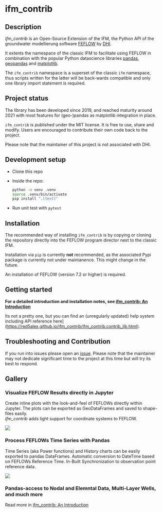 # ifm_contrib

## Description

*ifm_contrib* is an Open-Source Extension of the IFM, the Python API of the groundwater modellierung software [FEFLOW](https://en.wikipedia.org/wiki/FEFLOW) by [DHI](https://www.dhigroup.com).

It extents the namespace of the classic IFM to facilitate using FEFLOW in combination with the popular Python datascience libraries [pandas](https://pandas.pydata.org), [geopandas](https://geopandas.org) and [matplotlib](https://matplotlib.org).

The `ifm_contrib` namespace is a superset of the classic `ifm` namespace, thus scripts written for the latter will be back-wards compatible and only one library import statement is required.

## Project status

The library has been developed since 2019, and reached maturity around 2021 with most features for (geo-)pandas as matplotlib integration in place.

`ifm_contrib` is published under the MIT license. It is free to use, share and modify. Users are encouraged to contribute their own code back to the project.

Please note that the maintainer of this project is not associated with DHI.

## Development setup

- Clone this repo
- Inside the repo:

  ```bash
  python -m venv .venv
  source .venv/bin/activate
  pip install ".[test]"
  ```

- Run unit test with `pytest`

## Installation

The recommended way of installing `ifm_contrib` is by copying or cloning the repository directly into the FEFLOW program director next to the classic IFM.

Installation via `pip` is currently **not** recommended, as the associated Pypi package is currently not under maintanence. This might change in the future.

An installation of FEFLOW (version 7.2 or higher) is required.

## Getting started

**For a detailed introduction and installation notes, see [ifm_contrib: An Introduction](./doc/Notebooks/getting_started.ipynb)**

Its not a pretty one, but you can find an (unregularly updated) help system including API reference here](https://red5alex.github.io/ifm_contrib/ifm_contrib.contrib_lib.html).

## Troubleshooting and Contribution

If you run into issues please open an [issue](https://github.com/red5alex/ifm_contrib/issues). Please note that the maintainer may not dedicate significant time to the project at this time but will try its best to respond.

## Gallery

### Visualize FEFLOW Results directly in Jupyter

Create inline plots with the look-and-feel of FEFLOWs directly within Jupyter. The plots can be exported as GeoDataFrames and saved to shape-files easily. \
*ifm_contrib* adds light support for coordinate systems to FEFLOW.

<img src="doc/Notebooks/highlights_map.png">

### Process FEFLOWs Time Series with Pandas

Time Series (aka Power functions) and History charts can be easily exported to pandas DataFrames. Automatic conversion to DateTime based on FEFLOWs Reference Time. In-Built Synchronization to observation point reference data.

<img src="doc/Notebooks/highlights_timeseries.png">

### Pandas-access to Nodal and Elemntal Data, Multi-Layer Wells, and much more

Read more in [ifm_contrib: An Introduction](./doc/Notebooks/getting_started.ipynb)
